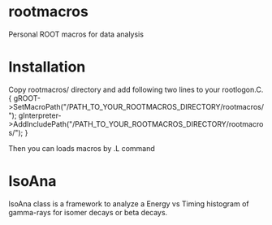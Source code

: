 # rootmacros
Personal ROOT macros for data analysis

# Installation
Copy rootmacros/ directory and add following two lines to your rootlogon.C.
{
  gROOT->SetMacroPath("/PATH_TO_YOUR_ROOTMACROS_DIRECTORY/rootmacros/");
  gInterpreter->AddIncludePath("/PATH_TO_YOUR_ROOTMACROS_DIRECTORY/rootmacros/");
}

Then you can loads macros by .L command

# IsoAna
IsoAna class is a framework to analyze a Energy vs Timing histogram of gamma-rays for isomer decays or beta decays.
